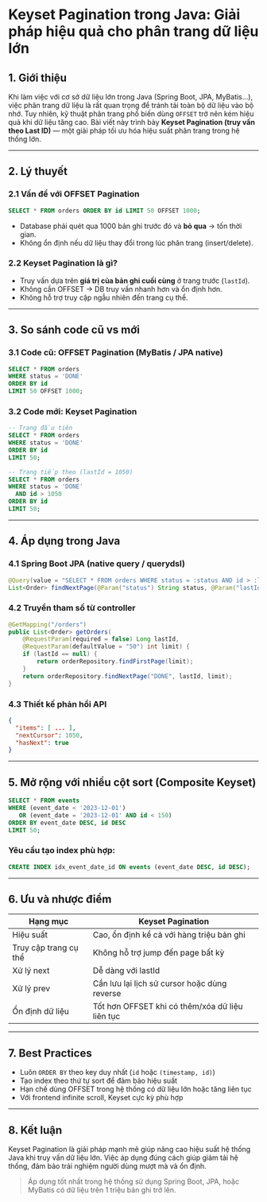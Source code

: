 # Keyset Pagination trong Java: Giải pháp hiệu quả cho phân trang dữ liệu lớn

## 1. Giới thiệu

Khi làm việc với cơ sở dữ liệu lớn trong Java (Spring Boot, JPA, MyBatis...), việc phân trang dữ liệu là rất quan trọng để tránh tải toàn bộ dữ liệu vào bộ nhớ. Tuy nhiên, kỹ thuật phân trang phổ biến dùng `OFFSET` trở nên kém hiệu quả khi dữ liệu tăng cao. Bài viết này trình bày **Keyset Pagination (truy vấn theo Last ID)** — một giải pháp tối ưu hóa hiệu suất phân trang trong hệ thống lớn.

---

## 2. Lý thuyết

### 2.1 Vấn đề với OFFSET Pagination

```sql
SELECT * FROM orders ORDER BY id LIMIT 50 OFFSET 1000;
```

- Database phải quét qua 1000 bản ghi trước đó và **bỏ qua** → tốn thời gian.
- Không ổn định nếu dữ liệu thay đổi trong lúc phân trang (insert/delete).

### 2.2 Keyset Pagination là gì?

- Truy vấn dựa trên **giá trị của bản ghi cuối cùng** ở trang trước (`lastId`).
- Không cần OFFSET → DB truy vấn nhanh hơn và ổn định hơn.
- Không hỗ trợ truy cập ngẫu nhiên đến trang cụ thể.

---

## 3. So sánh code cũ vs mới

### 3.1 Code cũ: OFFSET Pagination (MyBatis / JPA native)

```sql
SELECT * FROM orders
WHERE status = 'DONE'
ORDER BY id
LIMIT 50 OFFSET 1000;
```

### 3.2 Code mới: Keyset Pagination

```sql
-- Trang đầu tiên
SELECT * FROM orders
WHERE status = 'DONE'
ORDER BY id
LIMIT 50;

-- Trang tiếp theo (lastId = 1050)
SELECT * FROM orders
WHERE status = 'DONE'
  AND id > 1050
ORDER BY id
LIMIT 50;
```

---

## 4. Áp dụng trong Java

### 4.1 Spring Boot JPA (native query / querydsl)

```java
@Query(value = "SELECT * FROM orders WHERE status = :status AND id > :lastId ORDER BY id ASC LIMIT :limit", nativeQuery = true)
List<Order> findNextPage(@Param("status") String status, @Param("lastId") Long lastId, @Param("limit") int limit);
```

### 4.2 Truyền tham số từ controller

```java
@GetMapping("/orders")
public List<Order> getOrders(
    @RequestParam(required = false) Long lastId,
    @RequestParam(defaultValue = "50") int limit) {
    if (lastId == null) {
        return orderRepository.findFirstPage(limit);
    }
    return orderRepository.findNextPage("DONE", lastId, limit);
}
```

### 4.3 Thiết kế phản hồi API

```json
{
  "items": [ ... ],
  "nextCursor": 1050,
  "hasNext": true
}
```

---

## 5. Mở rộng với nhiều cột sort (Composite Keyset)

```sql
SELECT * FROM events
WHERE (event_date < '2023-12-01')
   OR (event_date = '2023-12-01' AND id < 150)
ORDER BY event_date DESC, id DESC
LIMIT 50;
```

### Yêu cầu tạo index phù hợp:

```sql
CREATE INDEX idx_event_date_id ON events (event_date DESC, id DESC);
```

---

## 6. Ưu và nhược điểm

| Hạng mục              | Keyset Pagination                               |
| --------------------- | ----------------------------------------------- |
| Hiệu suất             | Cao, ổn định kể cả với hàng triệu bản ghi       |
| Truy cập trang cụ thể | Không hỗ trợ jump đến page bất kỳ               |
| Xử lý next            | Dễ dàng với lastId                              |
| Xử lý prev            | Cần lưu lại lịch sử cursor hoặc dùng reverse    |
| Ổn định dữ liệu       | Tốt hơn OFFSET khi có thêm/xóa dữ liệu liên tục |

---

## 7. Best Practices

- Luôn `ORDER BY` theo key duy nhất (`id` hoặc `(timestamp, id)`)
- Tạo index theo thứ tự sort để đảm bảo hiệu suất
- Hạn chế dùng OFFSET trong hệ thống có dữ liệu lớn hoặc tăng liên tục
- Với frontend infinite scroll, Keyset cực kỳ phù hợp

---

## 8. Kết luận

Keyset Pagination là giải pháp mạnh mẽ giúp nâng cao hiệu suất hệ thống Java khi truy vấn dữ liệu lớn. Việc áp dụng đúng cách giúp giảm tải hệ thống, đảm bảo trải nghiệm người dùng mượt mà và ổn định.

> Áp dụng tốt nhất trong hệ thống sử dụng Spring Boot, JPA, hoặc MyBatis có dữ liệu trên 1 triệu bản ghi trở lên.

